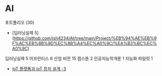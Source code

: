 # AI


포트폴리오 (30)


* [딥러닝실제 5]
(https://github.com/jsh4234/AI/tree/main/Project/%EB%94%AE%EB%9F%AC%EB%8B%9D%EC%8B%A4%EC%A0%9C/%EA%B3%BC%EC%A0%9C)

딥러닝실제       5
어프런티스       6
산업 비전       15
캡스톤           2
인공지능학개론   1
지능화 파일럿    1


* [IoT 플랫폼과 IoT 장치 설계 -3](https://github.com/sangsoonKim/AI/tree/main/Projects/IoT%20%ED%94%8C%EB%9E%AB%ED%8F%BC%EA%B3%BC%20IoT%20%EC%9E%A5%EC%B9%98%20%EC%84%A4%EA%B3%84/%EA%B3%BC%EC%A0%9C)
